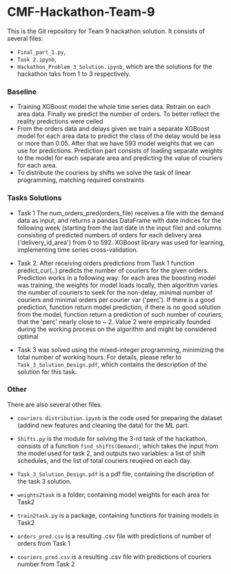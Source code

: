 # CMF-Hackathon-Team-9

This is the Git repository for Team 9 hackathon solution. It consists of several files:
- `Final_part_1.py`,
- `Task 2.ipynb`,
- `Hackathon_Problem_3_Solution.ipynb`,
which are the solutions for the hackathon taks from 1 to 3 respectively.

### Baseline

- Training XGBoost model the whole time series data. Retrain on each area data. Finally we predict the number of orders. To better reflect the reality predictions were ceiled
- From the orders data and delays given we train a separate XGBoost model for each area data to predict the class of the delay would be less or more than 0.05. After that we have 593 model weights that we can use for predictions. Prediction part consists of loading separate weights to the model for each separate area and predicting the value of couriers for each area.
- To distribute the couriers by shifts we solve the task of linear programming, matching required constraints

### Tasks Solutions

- Task 1 The num_orders_pred(orders_file) receives a file with the demand data as input, and returns a pandas DataFrame with date indices for the following week (starting from the last date in the input file) and columns consisting of predicted numbers of orders for each delivery area ('delivery_id_area') from 0 to 592.
 XGBoost library was used for learning, implementing time series cross-validation.

- Task 2. After receiving orders predictions from Task 1 function predict_cur(..) predicts the number of couriers for the given orders. Prediction works in a following way: for each area the boosting model was training, the weights for model loads locally, then algorithm varies the number of couriers to seek for the non-delay, minimal number of couriers and minimal orders per courier var ('perc'). If there is a good prediction, function return model prediction, if there is no good solution from the model, function return a prediction of such number of couriers, that the 'perc' nearly close to ~ 2. Value 2 were empirically founded during the working process on the algorithm and might be considered optimal

- Task 3 was solved using the mixed-integer programming, minimizing the total number of working hours. For details, please refer to `Task_3_Solution_Design.pdf`, which contains the description of the solution for this task.

### Other

There are also several other files. 
- `couriers distribution.ipynb` is the code used for preparing the dataset (addind new features and cleaning the data) for the ML part.

- `Shifts.py` is the module for solving the 3-rd task of the hackathon, consists of a function `find_shifts(Demand)`, which takes the input from the model used for task 2, and outputs two variables: a list of shift schedules, and the list of total couriers reuqired on each day.

- `Task_3_Solution_Design.pdf` is a pdf file, containing the discription of the task 3 solution.

- `weights2task` is a folder, containing model weights for each area for Task2
- `train2task.py` is a package, containing functions for training models in Task2
- `orders_pred.csv` is a resulting .csv file with predictions of number of orders from Task 1
- `couriers_pred.csv` is a resulting .csv file with predictions of couriers number from Task 2
